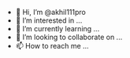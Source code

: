 - 👋 Hi, I’m @akhil111pro
- 👀 I’m interested in ...
- 🌱 I’m currently learning ...
- 💞️ I’m looking to collaborate on ...
- 📫 How to reach me ...

<!---
akhil111pro/akhil111pro is a ✨ special ✨ repository because its `README.md` (this file) appears on your GitHub profile.
You can click the Preview link to take a look at your changes.
--->
